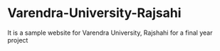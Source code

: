 # Varendra-University-Rajsahi

It is a sample website for Varendra University, Rajshahi for a final year project
